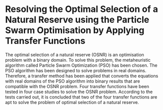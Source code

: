 # Resolving the Optimal Selection of a Natural Reserve using the Particle Swarm Optimisation by Applying Transfer Functions

The optimal selection of a natural reserve (OSNR) is an optimisation problem
with a binary domain. To solve this problem, the metaheuristic algorithm called
Particle Swarm Optimization (PSO) has been chosen. The PSO algorithm has been
designed to solve problems in real domains. Therefore, a transfer method has
been applied that converts the equations with real domains of the PSO algorithm
into binary results that are compatible with the OSNR problem. Four transfer
functions have been tested in four case studies to solve the OSNR problem.
According to the tests carried out, it is concluded that two of the four
transfer functions are apt to solve the problem of optimal selection of a
natural reserve.